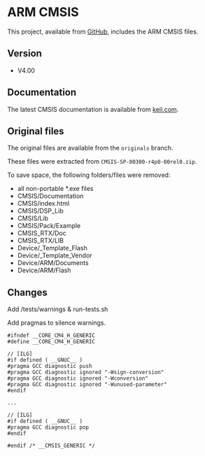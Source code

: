 # ARM CMSIS

This project, available from [GitHub](https://github.com/xpacks),
includes the ARM CMSIS files.

## Version

* V4.00

## Documentation

The latest CMSIS documentation is available from
[keil.com](http://www.keil.com/cmsis).

## Original files

The original files are available from the `originals` branch.

These files were extracted from `CMSIS-SP-00300-r4p0-00rel0.zip`.

To save space, the following folders/files were removed:

* all non-portable *.exe files
* CMSIS/Documentation
* CMSIS/index.html
* CMSIS/DSP_Lib
* CMSIS/Lib
* CMSIS/Pack/Example
* CMSIS_RTX/Doc
* CMSIS_RTX/LIB
* Device/_Template_Flash
* Device/_Template_Vendor
* Device/ARM/Documents
* Device/ARM/Flash

## Changes

Add /tests/warnings & run-tests.sh

Add pragmas to silence warnings.

```
#ifndef __CORE_CM4_H_GENERIC
#define __CORE_CM4_H_GENERIC

// [ILG]
#if defined ( __GNUC__ )
#pragma GCC diagnostic push
#pragma GCC diagnostic ignored "-Wsign-conversion"
#pragma GCC diagnostic ignored "-Wconversion"
#pragma GCC diagnostic ignored "-Wunused-parameter"
#endif

...

// [ILG]
#if defined ( __GNUC__ )
#pragma GCC diagnostic pop
#endif

#endif /* __CMSIS_GENERIC */

```
